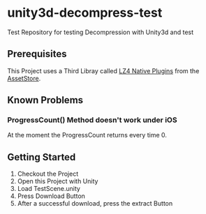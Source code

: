 # unity3d-decompress-test
Test Repository for testing Decompression with Unity3d and test

## Prerequisites
This Project uses a Third Libray called [LZ4 Native Plugins](https://www.assetstore.unity3d.com/en/#!/content/12674) from the [AssetStore](https://www.assetstore.unity3d.com/en/).

## Known Problems

### ProgressCount() Method doesn't work under iOS
At the moment the ProgressCount returns every time 0.

## Getting Started
1. Checkout the Project
2. Open this Project with Unity
3. Load TestScene.unity
4. Press Download Button
5. After a successful download, press the extract Button
